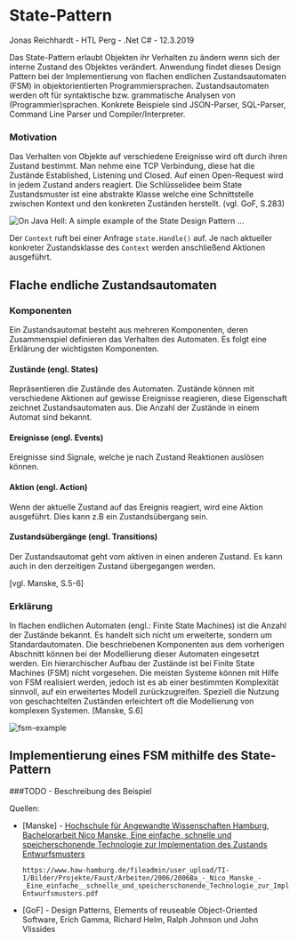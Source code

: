 # State-Pattern

Jonas Reichhardt - HTL Perg - .Net C# - 12.3.2019



Das State-Pattern erlaubt Objekten ihr Verhalten zu ändern wenn sich der interne Zustand des Objektes verändert. Anwendung findet dieses Design Pattern bei der Implementierung von flachen endlichen Zustandsautomaten (FSM) in objektorientierten Programmiersprachen. Zustandsautomaten werden oft für syntaktische bzw. grammatische Analysen von (Programmier)sprachen. Konkrete Beispiele sind JSON-Parser, SQL-Parser, Command Line Parser und Compiler/Interpreter.

### Motivation



Das Verhalten von Objekte auf verschiedene Ereignisse wird oft durch ihren Zustand bestimmt. Man nehme eine TCP Verbindung, diese hat die Zustände Established, Listening und Closed. Auf einen Open-Request wird in jedem Zustand anders reagiert. Die Schlüsselidee beim State Zustandsmuster ist eine abstrakte Klasse welche eine Schnittstelle zwischen Kontext und den konkreten Zuständen herstellt. (vgl. GoF, S.283)

![On Java Hell: A simple example of the State Design Pattern ...](https://proxy.duckduckgo.com/iu/?u=http%3A%2F%2Fupload.wikimedia.org%2Fwikipedia%2Fcommons%2F9%2F90%2FState_Design_Pattern_UML_Class_Diagram.png&f=1)

Der `Context` ruft bei einer Anfrage `state.Handle()` auf. Je nach aktueller konkreter Zustandsklasse des `Context` werden anschließend Aktionen ausgeführt.





## Flache endliche Zustandsautomaten

### Komponenten

Ein Zustandsautomat besteht aus mehreren Komponenten, deren Zusammenspiel definieren das Verhalten des Automaten. Es folgt eine Erklärung der wichtigsten Komponenten.

#### Zustände (engl. States)

Repräsentieren die Zustände des Automaten. Zustände können mit verschiedene Aktionen auf gewisse Ereignisse reagieren, diese Eigenschaft zeichnet Zustandsautomaten aus. Die Anzahl der Zustände in einem Automat sind bekannt.

#### Ereignisse (engl. Events)

Ereignisse sind Signale, welche je nach Zustand Reaktionen auslösen können.

#### Aktion (engl. Action)

Wenn der aktuelle Zustand auf das Ereignis reagiert, wird eine Aktion ausgeführt. Dies kann z.B ein Zustandsübergang sein.

#### Zustandsübergänge (engl. Transitions)

Der Zustandsautomat geht vom aktiven in einen anderen Zustand. Es kann auch in den derzeitigen Zustand übergegangen werden.

 [vgl. Manske, S.5-6]

### Erklärung

In flachen endlichen Automaten (engl.: Finite State Machines) ist die Anzahl der Zustände bekannt. Es handelt sich nicht um erweiterte, sondern um Standardautomaten. Die beschriebenen Komponenten aus dem vorherigen Abschnitt können bei der Modellierung dieser Automaten eingesetzt werden. Ein hierarchischer Aufbau der Zustände ist bei Finite State Machines (FSM) nicht vorgesehen.  Die meisten Systeme können mit Hilfe von FSM realisiert werden, jedoch ist es ab einer bestimmten Komplexität sinnvoll, auf ein erweitertes Modell zurückzugreifen. Speziell die Nutzung von geschachtelten Zuständen erleichtert oft die Modellierung von komplexen Systemen. [Manske, S.6]

![fsm-example](C:\repos\state-pattern\doc\graphs\fsm-example.PNG)

## Implementierung eines FSM mithilfe des State-Pattern



###TODO - Beschreibung des Beispiel





Quellen:

+ [Manske] - [Hochschule für Angewandte Wissenschaften Hamburg, Bachelorarbeit Nico Manske, Eine einfache, schnelle und speicherschonende Technologie zur Implementation des Zustands Entwurfsmusters](https://www.haw-hamburg.de/fileadmin/user_upload/TI-I/Bilder/Projekte/Faust/Arbeiten/2006/2006Ba_-_Nico_Manske_-_Eine_einfache__schnelle_und_speicherschonende_Technologie_zur_Implementation_des_Zustands-Entwurfsmusters.pdf)

  ```
  https://www.haw-hamburg.de/fileadmin/user_upload/TI-I/Bilder/Projekte/Faust/Arbeiten/2006/2006Ba_-_Nico_Manske_-_Eine_einfache__schnelle_und_speicherschonende_Technologie_zur_Implementation_des_Zustands-Entwurfsmusters.pdf
  ```

+ [GoF] - Design Patterns, Elements of reuseable Object-Oriented Software,  Erich Gamma, Richard Helm, Ralph Johnson und John Vlissides